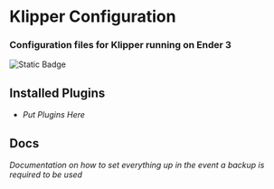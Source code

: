 # Klipper Configuration
### Configuration files for Klipper running on Ender 3
![Static Badge](https://img.shields.io/badge/Status-Active-yellow)

## Installed Plugins
* _Put Plugins Here_

## Docs
_Documentation on how to set everything up in the event a backup is required to be used_